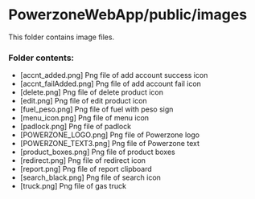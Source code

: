 # PowerzoneWebApp/public/images

This folder contains image files.

### Folder contents:
- [accnt_added.png] Png file of add account success icon
- [accnt_failAdded.png] Png file of add account fail icon
- [delete.png] Png file of delete product icon
- [edit.png] Png file of edit product icon
- [fuel_peso.png] Png file of fuel with peso sign
- [menu_icon.png] Png file of menu icon
- [padlock.png] Png file of padlock
- [POWERZONE_LOGO.png] Png file of Powerzone logo
- [POWERZONE_TEXT3.png] Png file of Powerzone text
- [product_boxes.png] Png file of product boxes
- [redirect.png] Png file of redirect icon
- [report.png] Png file of report clipboard
- [search_black.png] Png file of search icon
- [truck.png] Png file of gas truck